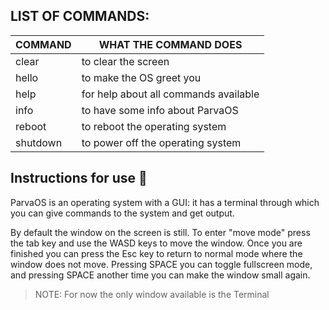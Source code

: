 ## **LIST OF COMMANDS:**

|   COMMAND   |                WHAT THE COMMAND DOES                       |
| ----------- | ---------------------------------------------------------- |
|   clear     | to clear the screen                                        |
|   hello     | to make the OS greet you                                   |
|   help      | for help about all commands available                      |
|   info      | to have some info about ParvaOS                            |
|   reboot    | to reboot the operating system                             |
|   shutdown  | to power off the operating system                          |

## **Instructions for use 📖**

ParvaOS is an operating system with a GUI: it has a terminal through which you can give commands to the system and get output.

By default the window on the screen is still. To enter "move mode" press the tab key and use the WASD keys to move the window. Once you are finished you can press the Esc key to return to normal mode where the window does not move. Pressing SPACE you can toggle fullscreen mode, and pressing SPACE another time you can make the window small again.

> NOTE: For now the only window available is the Terminal